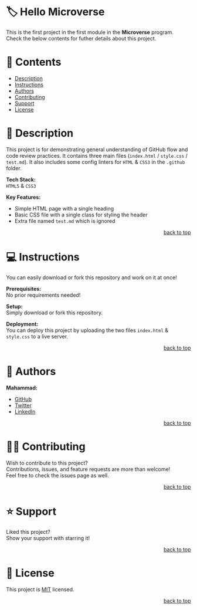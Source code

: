<a name="title"></a>

<!-- PROJECT TITLE -->

# 🏷️ Hello Microverse

This is the first project in the first module in the **Microverse** program.
<br/>
Check the below contents for futher details about this project.

<!-- TABLE OF CONTENTS -->

# 📗 Contents

- [Description](#description)
- [Instructions](#instructions)
- [Authors](#authors)
- [Contributing](#contributing)
- [Support](#support)
- [License](#license)

<!-- PROJECT DESCRIPTION -->

<a name="description"></a>

# 📖 Description

This project is for demonstrating general understanding of GitHub flow and code review practices. It contains three main files (`index.html` / `style.css` / `test.md`).
It also includes some config linters for `HTML` & `CSS3` in the `.github` folder. 

**Tech Stack:**
<br/>
`HTML5` & `CSS3`

**Key Features:**
- Simple HTML page with a single heading
- Basic CSS file with a single class for styling the header
- Extra file named `test.md` which is ignored

<p align="right"><a href="#title">back to top</a></p>

<!-- GETTING STARTED -->

<a name="instructions"></a>

# 💻 Instructions

You can easily download or fork this repository and work on it at once!

**Prerequisites:**
<br/>
No prior requirements needed!

**Setup:**
<br/>
Simply download or fork this repository.

**Deployment:**
<br/>
You can deploy this project by uploading the two files `index.html` & `style.css` to a live server.

<p align="right"><a href="#title">back to top</a></p>

<!-- AUTHOR -->

<a name="authors"></a>

# 👥 Authors

**Mahammad:**
- [GitHub](https://github.com/mahammad-mostafa)
- [Twitter](https://twitter.com/mahammad_mostfa)
- [LinkedIn](https://linkedin.com/in/mahammad-mostafa)

<p align="right"><a href="#title">back to top</a></p>

<!-- CONTRIBUTING -->

<a name="contributing"></a>

# 🤝🏻 Contributing

Wish to contribute to this project?
<br/>
Contributions, issues, and feature requests are more than welcome!
<br/>
Feel free to check the issues page as well.

<p align="right"><a href="#title">back to top</a></p>

<!-- SUPPORT -->

<a name="support"></a>

# ⭐️ Support

Liked this project?
<br/>
Show your support with starring it!

<p align="right"><a href="#title">back to top</a></p>

<!-- LICENSE -->

<a name="license"></a>

# 📝 License

This project is [MIT](LICENSE.md) licensed.

<p align="right"><a href="#title">back to top</a></p>